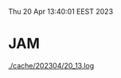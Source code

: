 Thu 20 Apr 13:40:01 EEST 2023
# JAM
<a href='./cache/202304/20_13.log'>./cache/202304/20_13.log</a>
